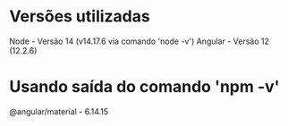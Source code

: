 # Versões utilizadas 
Node - Versão 14 (v14.17.6 via comando 'node -v')
Angular - Versão 12 (12.2.6)
# Usando saída do comando 'npm -v'
@angular/material - 6.14.15

